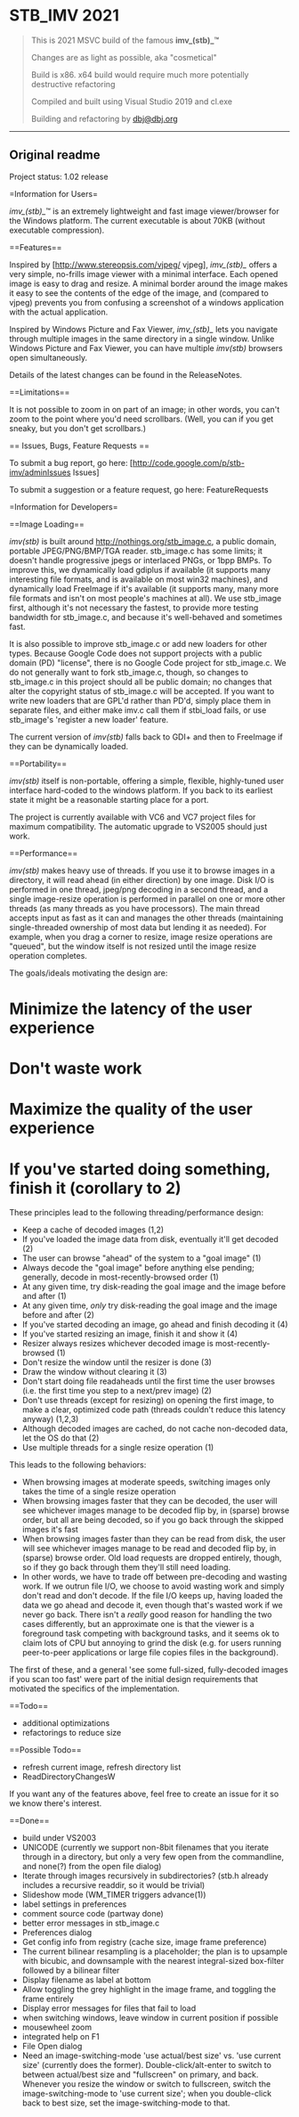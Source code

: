 # STB_IMV 2021

> This is 2021 MSVC build of the famous **imv_(stb)_&trade;**
>
> Changes are as light as possible, aka "cosmetical"
>
> Build is x86. x64 build would require much more potentially destructive  refactoring
>
> Compiled and built using Visual Studio 2019 and cl.exe
>
> Building and refactoring by dbj@dbj.org


------------------------------------------------------------------------

## Original readme

Project status: 1.02 release

=Information for Users=

*imv_(stb)_*&trade; is an extremely lightweight and fast image viewer/browser for the Windows platform. The current executable is about 70KB (without executable compression).

==Features==

Inspired by [http://www.stereopsis.com/vjpeg/ vjpeg], *imv_(stb)_* offers a very simple, no-frills image viewer with a minimal interface. Each opened image is easy to drag and resize. A minimal border around the image makes it easy to see the contents of the edge of the image, and (compared to vjpeg) prevents you from confusing a screenshot of a windows application with the actual application.

Inspired by Windows Picture and Fax Viewer, *imv_(stb)_* lets you navigate through multiple images in the same directory in a single window. Unlike Windows Picture and Fax Viewer, you can have multiple *imv(stb)* browsers open simultaneously.

Details of the latest changes can be found in the ReleaseNotes.

==Limitations==

It is not possible to zoom in on part of an image; in other words, you can't zoom to the point where you'd need scrollbars. (Well, you can if you get sneaky, but you don't get scrollbars.)

== Issues, Bugs, Feature Requests ==

To submit a bug report, go here: [http://code.google.com/p/stb-imv/adminIssues Issues]

To submit a suggestion or a feature request, go here: FeatureRequests

=Information for Developers=

==Image Loading==

*imv(stb)* is built around http://nothings.org/stb_image.c, a public domain, portable JPEG/PNG/BMP/TGA reader. stb_image.c has some limits; it doesn't handle progressive jpegs or interlaced PNGs, or 1bpp BMPs. To improve this, we dynamically load gdiplus if available (it supports many interesting file formats, and is available on most win32 machines), and dynamically load FreeImage if it's available (it supports many, many more file formats and isn't on most people's machines at all). We use stb_image first, although it's not necessary the fastest, to provide more testing bandwidth for stb_image.c, and because it's well-behaved and sometimes fast.

It is also possible to improve stb_image.c or add new loaders for other types. Because Google Code does not support projects with a public domain (PD) "license", there is no Google Code project for stb_image.c. We do not generally want to fork stb_image.c, though, so changes to stb_image.c in this project should all be public domain; no changes that alter the copyright status of stb_image.c will be accepted. If you want to write new loaders that are GPL'd rather than PD'd, simply place them in separate files, and either make imv.c call them if stbi_load fails, or use stb_image's 'register a new loader' feature.

The current version of *imv(stb)* falls back to GDI+ and then to FreeImage if they can be dynamically loaded.

==Portability==

*imv(stb)* itself is non-portable, offering a simple, flexible, highly-tuned user interface hard-coded to the windows platform. If you back to its earliest state it might be a reasonable starting place for a port.

The project is currently available with VC6 and VC7 project files for maximum compatibility. The automatic upgrade to VS2005 should just work.

==Performance==

*imv(stb)* makes heavy use of threads. If you use it to browse images in a directory, it will read ahead (in either direction) by one image. Disk I/O is performed in one thread, jpeg/png decoding in a second thread, and a single image-resize operation is performed in parallel on one or more other threads (as many threads as you have processors). The main thread accepts input as fast as it can and manages the other threads (maintaining single-threaded ownership of most data but lending it as needed). For example, when you drag a corner to resize, image resize operations are "queued", but the window itself is not resized until the image resize operation completes.

The goals/ideals motivating the design are:
  # Minimize the latency of the user experience
  # Don't waste work
  # Maximize the quality of the user experience
  # If you've started doing something, finish it (corollary to 2)

These principles lead to the following threading/performance design:
  * Keep a cache of decoded images (1,2)
  * If you've loaded the image data from disk, eventually it'll get decoded (2)
  * The user can browse "ahead" of the system to a "goal image" (1)
  * Always decode the "goal image" before anything else pending; generally, decode in most-recently-browsed order (1)
  * At any given time, try disk-reading the goal image and the image before and after (1)
  * At any given time, _only_ try disk-reading the goal image and the image before and after (2)
  * If you've started decoding an image, go ahead and finish decoding it (4)
  * If you've started resizing an image, finish it and show it (4)
  * Resizer always resizes whichever decoded image is most-recently-browsed (1)
  * Don't resize the window until the resizer is done (3)
  * Draw the window without clearing it (3)
  * Don't start doing file readaheads until the first time the user browses (i.e. the first time you step to a next/prev image) (2)
  * Don't use threads (except for resizing) on opening the first image, to make a clear, optimized code path (threads couldn't reduce this latency anyway) (1,2,3)
  * Although decoded images are cached, do not cache non-decoded data, let the OS do that (2)
  * Use multiple threads for a single resize operation (1)

This leads to the following behaviors:
  * When browsing images at moderate speeds, switching images only takes the time of a single resize operation
  * When browsing images faster that they can be decoded, the user will see whichever images manage to be decoded flip by, in (sparse) browse order, but all are being decoded, so if you go back through the skipped images it's fast
  * When browsing images faster than they can be read from disk, the user will see whichever images manage to be read and decoded flip by, in (sparse) browse order. Old load requests are dropped entirely, though, so if they go back through them they'll still need loading.
  * In other words, we have to trade off between pre-decoding and wasting work. If we outrun file I/O, we choose to avoid wasting work and simply don't read and don't decode. If the file I/O keeps up, having loaded the data we go ahead and decode it, even though that's wasted work if we never go back. There isn't a _really_ good reason for handling the two cases differently, but an approximate one is that the viewer is a foreground task competing with background tasks, and it seems ok to claim lots of CPU but annoying to grind the disk (e.g. for users running peer-to-peer applications  or large file copies files in the background).

The first of these, and a general 'see some full-sized, fully-decoded images if you scan too fast' were part of the initial design requirements that motivated the specifics of the implementation.

==Todo==
  * additional optimizations
  * refactorings to reduce size

==Possible Todo==
  * refresh current image, refresh directory list
  * ReadDirectoryChangesW

If you want any of the features above, feel free to create an issue for it so we know there's interest.

==Done==
  * build under VS2003
  * UNICODE (currently we support non-8bit filenames that you iterate through in a directory, but only a very few open from the commandline, and none(?) from the open file dialog)
  * Iterate through images recursively in subdirectories? (stb.h already includes a recursive readdir, so it would be trivial)
  * Slideshow mode (WM_TIMER triggers advance(1))
  * label settings in preferences
  * comment source code (partway done)
  * better error messages in stb_image.c
  * Preferences dialog
  * Get config info from registry (cache size, image frame preference)
  * The current bilinear resampling is a placeholder; the plan is to upsample with bicubic, and downsample with the nearest integral-sized box-filter followed by a bilinear filter
  * Display filename as label at bottom
  * Allow toggling the grey highlight in the image frame, and toggling the frame entirely
  * Display error messages for files that fail to load
  * when switching windows, leave window in current position if possible
  * mousewheel zoom
  * integrated help on F1
  * File Open dialog
  * Need an image-switching-mode 'use actual/best size' vs. 'use current size' (currently does the former). Double-click/alt-enter to switch to between actual/best size and "fullscreen" on primary, and back. Whenever you resize the window or switch to fullscreen, switch the image-switching-mode to 'use current size'; when you double-click back to best size, set the image-switching-mode to that.
